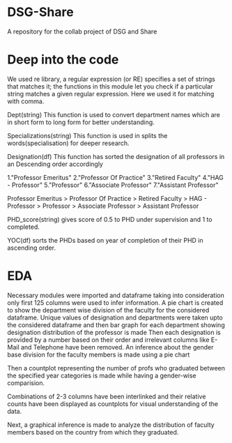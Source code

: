 # DSG-Share
A repository for the collab project of DSG and Share

# Deep into the code
We used re library, a regular expression (or RE) specifies a set of strings that matches it; the functions in this module let you check if a particular string matches a given regular expression. Here we used it for matching with comma.


Dept(string) This function is used to convert department names which are in short form to long form for better understanding.

Specializations(string) This function is used in splits the words(specialisation) for deeper research.

Designation(df) This function has sorted the designation of all professors in an Descending order accordingly

   1."Professor Emeritus"
   2."Professor Of Practice"
   3."Retired Faculty"
   4."HAG - Professor"
   5."Professor"
   6."Associate Professor"
   7."Assistant Professor"
   
 Professor Emeritus > Professor Of Practice > Retired Faculty > HAG - Professor > Professor > Associate Professor > Assistant Professor
 
PHD_score(string)  gives score of 0.5 to PHD under supervision and 1 to completed.

YOC(df) sorts the PHDs based on year of completion of their PHD in ascending order.

# EDA
Necessary modules were imported and dataframe taking into consideration only first 125 columns were used to infer information.
A pie chart is created to show the department wise division of the faculty for the considered dataframe.
Unique values of designation and departments were taken upto the considered dataframe and then bar graph for each department showing designation distribution of the professor is made
Then each designation is provided by a number based on their order and irrelevant columns like E-Mail and Telephone have been removed.
An inference about the gender base division for the faculty members is made using a pie chart

Then a countplot representing the number of profs who graduated between the specified year categories is made while having a gender-wise comparision.

Combinations of 2-3 columns have been interlinked and their relative counts have been displayed as countplots for visual understanding of the data.

Next, a graphical inference is made to analyze the distribution of faculty members based on the country from which they graduated.



